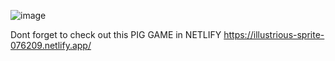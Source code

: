 ![image](https://github.com/Kannan2318/pig-game/assets/88701439/d8310f04-fca4-436c-baed-2f9732d3aa29)

Dont forget to check out this PIG GAME in NETLIFY
https://illustrious-sprite-076209.netlify.app/
